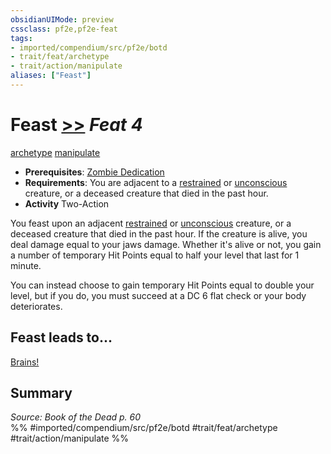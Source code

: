 ```yaml
---
obsidianUIMode: preview
cssclass: pf2e,pf2e-feat
tags:
- imported/compendium/src/pf2e/botd
- trait/feat/archetype
- trait/action/manipulate
aliases: ["Feast"]
---
```

# Feast  [>>](chapter-9-playing-the-game.md#Actions "Two-Action") *Feat 4*  
[archetype](archetype.md)  [manipulate](manipulate.md)  

- **Prerequisites**: [Zombie Dedication](zombie-dedication-botd.md)
- **Requirements**: You are adjacent to a [restrained](conditions.md#Restrained) or [unconscious](conditions.md#Unconscious) creature, or a deceased creature that died in the past hour.
- **Activity** Two-Action

You feast upon an adjacent [restrained](conditions.md#Restrained) or [unconscious](conditions.md#Unconscious) creature, or a deceased creature that died in the past hour. If the creature is alive, you deal damage equal to your jaws damage. Whether it's alive or not, you gain a number of temporary Hit Points equal to half your level that last for 1 minute.

You can instead choose to gain temporary Hit Points equal to double your level, but if you do, you must succeed at a DC 6 flat check or your body deteriorates.

## Feast leads to...

[Brains!](brains-botd.md)

## Summary

*Source: Book of the Dead p. 60*  
%% #imported/compendium/src/pf2e/botd #trait/feat/archetype #trait/action/manipulate %%